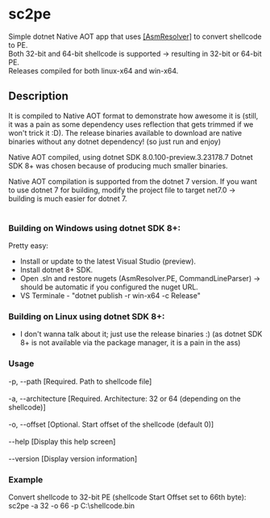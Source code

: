 # sc2pe
Simple dotnet Native AOT app that uses [[AsmResolver]](https://github.com/Washi1337/AsmResolver) to convert shellcode to PE.<br/>
Both 32-bit and 64-bit shellcode is supported -> resulting in 32-bit or 64-bit PE.<br/>
Releases compiled for both linux-x64 and win-x64.<br/>

## Description
It is compiled to Native AOT format to demonstrate how awesome it is (still, it was a pain as some dependency uses reflection that gets trimmed if we won't trick it :D). The release binaries available to download are native binaries without any dotnet dependency! (so just run and enjoy)

Native AOT compiled, using dotnet SDK 8.0.100-preview.3.23178.7
Dotnet SDK 8+ was chosen because of producing much smaller binaries.

Native AOT compilation is supported from the dotnet 7 version.
If you want to use dotnet 7 for building, modify the project file to target net7.0 -> building is much easier for dotnet 7.
<br/>
<br/>
### Building on Windows using dotnet SDK 8+:
Pretty easy:
- Install or update to the latest Visual Studio (preview).
- Install dotnet 8+ SDK.
- Open .sln and restore nugets (AsmResolver.PE, CommandLineParser) -> should be automatic if you configured the nuget URL.
- VS Terminale - "dotnet publish -r win-x64 -c Release"

### Building on Linux using dotnet SDK 8+:
- I don't wanna talk about it; just use the release binaries :) (as dotnet SDK 8+ is not available via the package manager, it is a pain in the ass)<br/>

### Usage<br/>
  -p, --path            [Required. Path to shellcode file]<br/>
<br/>
  -a, --architecture    [Required. Architecture: 32 or 64 (depending on the shellcode)]<br/>
<br/>
  -o, --offset          [Optional. Start offset of the shellcode (default 0)]<br/>
<br/>
  --help                [Display this help screen]<br/>
<br/>
  --version             [Display version information]<br/>

### Example
Convert shellcode to 32-bit PE (shellcode Start Offset set to 66th byte):<br/>
sc2pe -a 32 -o 66 -p C:\shellcode.bin<br/>
